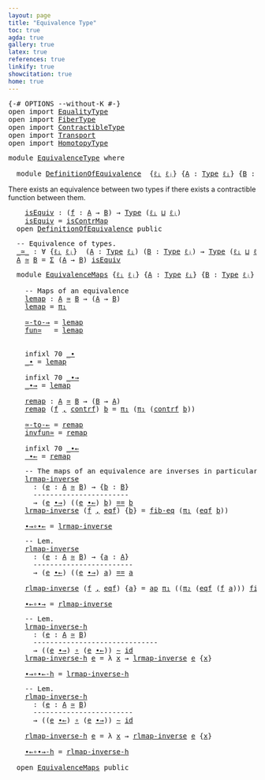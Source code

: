 ```yaml
---
layout: page
title: "Equivalence Type"
toc: true
agda: true
gallery: true
latex: true
references: true
linkify: true
showcitation: true
home: true
---
```


<div class="hide" >
<pre class="Agda">
<a id="190" class="Symbol">{-#</a> <a id="194" class="Keyword">OPTIONS</a> <a id="202" class="Pragma">--without-K</a> <a id="214" class="Symbol">#-}</a>
<a id="218" class="Keyword">open</a> <a id="223" class="Keyword">import</a> <a id="230" href="EqualityType.html" class="Module">EqualityType</a>
<a id="243" class="Keyword">open</a> <a id="248" class="Keyword">import</a> <a id="255" href="FiberType.html" class="Module">FiberType</a>
<a id="265" class="Keyword">open</a> <a id="270" class="Keyword">import</a> <a id="277" href="ContractibleType.html" class="Module">ContractibleType</a>
<a id="294" class="Keyword">open</a> <a id="299" class="Keyword">import</a> <a id="306" href="Transport.html" class="Module">Transport</a>
<a id="316" class="Keyword">open</a> <a id="321" class="Keyword">import</a> <a id="328" href="HomotopyType.html" class="Module">HomotopyType</a>
</pre>
</div>

<pre class="Agda">
<a id="373" class="Keyword">module</a> <a id="380" href="EquivalenceType.html" class="Module">EquivalenceType</a> <a id="396" class="Keyword">where</a>

  <a id="405" class="Keyword">module</a> <a id="DefinitionOfEquivalence"></a><a id="412" href="EquivalenceType.html#412" class="Module">DefinitionOfEquivalence</a>  <a id="437" class="Symbol">{</a><a id="438" href="EquivalenceType.html#438" class="Bound">ℓᵢ</a> <a id="441" href="EquivalenceType.html#441" class="Bound">ℓⱼ</a><a id="443" class="Symbol">}</a> <a id="445" class="Symbol">{</a><a id="446" href="EquivalenceType.html#446" class="Bound">A</a> <a id="448" class="Symbol">:</a> <a id="450" href="Intro.html#1442" class="Function">Type</a> <a id="455" href="EquivalenceType.html#438" class="Bound">ℓᵢ</a><a id="457" class="Symbol">}</a> <a id="459" class="Symbol">{</a><a id="460" href="EquivalenceType.html#460" class="Bound">B</a> <a id="462" class="Symbol">:</a> <a id="464" href="Intro.html#1442" class="Function">Type</a> <a id="469" href="EquivalenceType.html#441" class="Bound">ℓⱼ</a><a id="471" class="Symbol">}</a> <a id="473" class="Keyword">where</a>
</pre>

There exists an equivalence between two types if there exists a
contractible function between them.
<pre class="Agda">
    <a id="DefinitionOfEquivalence.isEquiv"></a><a id="608" href="EquivalenceType.html#608" class="Function">isEquiv</a> <a id="616" class="Symbol">:</a> <a id="618" class="Symbol">(</a><a id="619" href="EquivalenceType.html#619" class="Bound">f</a> <a id="621" class="Symbol">:</a> <a id="623" href="EquivalenceType.html#446" class="Bound">A</a> <a id="625" class="Symbol">→</a> <a id="627" href="EquivalenceType.html#460" class="Bound">B</a><a id="628" class="Symbol">)</a> <a id="630" class="Symbol">→</a> <a id="632" href="Intro.html#1442" class="Function">Type</a> <a id="637" class="Symbol">(</a><a id="638" href="EquivalenceType.html#438" class="Bound">ℓᵢ</a> <a id="641" href="Agda.Primitive.html#657" class="Primitive Operator">⊔</a> <a id="643" href="EquivalenceType.html#441" class="Bound">ℓⱼ</a><a id="645" class="Symbol">)</a>
    <a id="651" href="EquivalenceType.html#608" class="Function">isEquiv</a> <a id="659" class="Symbol">=</a> <a id="661" href="ContractibleType.html#1049" class="Function">isContrMap</a>
  <a id="674" class="Keyword">open</a> <a id="679" href="EquivalenceType.html#412" class="Module">DefinitionOfEquivalence</a> <a id="703" class="Keyword">public</a>
</pre>

<pre class="Agda">
  <a id="737" class="Comment">-- Equivalence of types.</a>
  <a id="_≃_"></a><a id="764" href="EquivalenceType.html#764" class="Function Operator">_≃_</a> <a id="768" class="Symbol">:</a> <a id="770" class="Symbol">∀</a> <a id="772" class="Symbol">{</a><a id="773" href="EquivalenceType.html#773" class="Bound">ℓᵢ</a> <a id="776" href="EquivalenceType.html#776" class="Bound">ℓⱼ</a><a id="778" class="Symbol">}</a>  <a id="781" class="Symbol">(</a><a id="782" href="EquivalenceType.html#782" class="Bound">A</a> <a id="784" class="Symbol">:</a> <a id="786" href="Intro.html#1442" class="Function">Type</a> <a id="791" href="EquivalenceType.html#773" class="Bound">ℓᵢ</a><a id="793" class="Symbol">)</a> <a id="795" class="Symbol">(</a><a id="796" href="EquivalenceType.html#796" class="Bound">B</a> <a id="798" class="Symbol">:</a> <a id="800" href="Intro.html#1442" class="Function">Type</a> <a id="805" href="EquivalenceType.html#776" class="Bound">ℓⱼ</a><a id="807" class="Symbol">)</a> <a id="809" class="Symbol">→</a> <a id="811" href="Intro.html#1442" class="Function">Type</a> <a id="816" class="Symbol">(</a><a id="817" href="EquivalenceType.html#773" class="Bound">ℓᵢ</a> <a id="820" href="Agda.Primitive.html#657" class="Primitive Operator">⊔</a> <a id="822" href="EquivalenceType.html#776" class="Bound">ℓⱼ</a><a id="824" class="Symbol">)</a>
  <a id="828" href="EquivalenceType.html#828" class="Bound">A</a> <a id="830" href="EquivalenceType.html#764" class="Function Operator">≃</a> <a id="832" href="EquivalenceType.html#832" class="Bound">B</a> <a id="834" class="Symbol">=</a> <a id="836" href="BasicTypes.html#1401" class="Record">Σ</a> <a id="838" class="Symbol">(</a><a id="839" href="EquivalenceType.html#828" class="Bound">A</a> <a id="841" class="Symbol">→</a> <a id="843" href="EquivalenceType.html#832" class="Bound">B</a><a id="844" class="Symbol">)</a> <a id="846" href="EquivalenceType.html#608" class="Function">isEquiv</a>
</pre>

<pre class="Agda">
  <a id="881" class="Keyword">module</a> <a id="EquivalenceMaps"></a><a id="888" href="EquivalenceType.html#888" class="Module">EquivalenceMaps</a> <a id="904" class="Symbol">{</a><a id="905" href="EquivalenceType.html#905" class="Bound">ℓᵢ</a> <a id="908" href="EquivalenceType.html#908" class="Bound">ℓⱼ</a><a id="910" class="Symbol">}</a> <a id="912" class="Symbol">{</a><a id="913" href="EquivalenceType.html#913" class="Bound">A</a> <a id="915" class="Symbol">:</a> <a id="917" href="Intro.html#1442" class="Function">Type</a> <a id="922" href="EquivalenceType.html#905" class="Bound">ℓᵢ</a><a id="924" class="Symbol">}</a> <a id="926" class="Symbol">{</a><a id="927" href="EquivalenceType.html#927" class="Bound">B</a> <a id="929" class="Symbol">:</a> <a id="931" href="Intro.html#1442" class="Function">Type</a> <a id="936" href="EquivalenceType.html#908" class="Bound">ℓⱼ</a><a id="938" class="Symbol">}</a> <a id="940" class="Keyword">where</a>

    <a id="951" class="Comment">-- Maps of an equivalence</a>
    <a id="EquivalenceMaps.lemap"></a><a id="981" href="EquivalenceType.html#981" class="Function">lemap</a> <a id="987" class="Symbol">:</a> <a id="989" href="EquivalenceType.html#913" class="Bound">A</a> <a id="991" href="EquivalenceType.html#764" class="Function Operator">≃</a> <a id="993" href="EquivalenceType.html#927" class="Bound">B</a> <a id="995" class="Symbol">→</a> <a id="997" class="Symbol">(</a><a id="998" href="EquivalenceType.html#913" class="Bound">A</a> <a id="1000" class="Symbol">→</a> <a id="1002" href="EquivalenceType.html#927" class="Bound">B</a><a id="1003" class="Symbol">)</a>
    <a id="1009" href="EquivalenceType.html#981" class="Function">lemap</a> <a id="1015" class="Symbol">=</a> <a id="1017" href="BasicTypes.html#1495" class="Field">π₁</a>

    <a id="EquivalenceMaps.≃-to-→"></a><a id="1025" href="EquivalenceType.html#1025" class="Function">≃-to-→</a> <a id="1032" class="Symbol">=</a> <a id="1034" href="EquivalenceType.html#981" class="Function">lemap</a>
    <a id="EquivalenceMaps.fun≃"></a><a id="1044" href="EquivalenceType.html#1044" class="Function">fun≃</a>   <a id="1051" class="Symbol">=</a> <a id="1053" href="EquivalenceType.html#981" class="Function">lemap</a>


    <a id="1065" class="Keyword">infixl</a> <a id="1072" class="Number">70</a> <a id="1075" href="EquivalenceType.html#1082" class="Function Operator">_∙</a>
    <a id="EquivalenceMaps._∙"></a><a id="1082" href="EquivalenceType.html#1082" class="Function Operator">_∙</a> <a id="1085" class="Symbol">=</a> <a id="1087" href="EquivalenceType.html#981" class="Function">lemap</a>

    <a id="1098" class="Keyword">infixl</a> <a id="1105" class="Number">70</a> <a id="1108" href="EquivalenceType.html#1116" class="Function Operator">_∙→</a>
    <a id="EquivalenceMaps._∙→"></a><a id="1116" href="EquivalenceType.html#1116" class="Function Operator">_∙→</a> <a id="1120" class="Symbol">=</a> <a id="1122" href="EquivalenceType.html#981" class="Function">lemap</a>

    <a id="EquivalenceMaps.remap"></a><a id="1133" href="EquivalenceType.html#1133" class="Function">remap</a> <a id="1139" class="Symbol">:</a> <a id="1141" href="EquivalenceType.html#913" class="Bound">A</a> <a id="1143" href="EquivalenceType.html#764" class="Function Operator">≃</a> <a id="1145" href="EquivalenceType.html#927" class="Bound">B</a> <a id="1147" class="Symbol">→</a> <a id="1149" class="Symbol">(</a><a id="1150" href="EquivalenceType.html#927" class="Bound">B</a> <a id="1152" class="Symbol">→</a> <a id="1154" href="EquivalenceType.html#913" class="Bound">A</a><a id="1155" class="Symbol">)</a>
    <a id="1161" href="EquivalenceType.html#1133" class="Function">remap</a> <a id="1167" class="Symbol">(</a><a id="1168" href="EquivalenceType.html#1168" class="Bound">f</a> <a id="1170" href="BasicTypes.html#1479" class="InductiveConstructor Operator">,</a> <a id="1172" href="EquivalenceType.html#1172" class="Bound">contrf</a><a id="1178" class="Symbol">)</a> <a id="1180" href="EquivalenceType.html#1180" class="Bound">b</a> <a id="1182" class="Symbol">=</a> <a id="1184" href="BasicTypes.html#1495" class="Field">π₁</a> <a id="1187" class="Symbol">(</a><a id="1188" href="BasicTypes.html#1495" class="Field">π₁</a> <a id="1191" class="Symbol">(</a><a id="1192" href="EquivalenceType.html#1172" class="Bound">contrf</a> <a id="1199" href="EquivalenceType.html#1180" class="Bound">b</a><a id="1200" class="Symbol">))</a>

    <a id="EquivalenceMaps.≃-to-←"></a><a id="1208" href="EquivalenceType.html#1208" class="Function">≃-to-←</a> <a id="1215" class="Symbol">=</a> <a id="1217" href="EquivalenceType.html#1133" class="Function">remap</a>
    <a id="EquivalenceMaps.invfun≃"></a><a id="1227" href="EquivalenceType.html#1227" class="Function">invfun≃</a> <a id="1235" class="Symbol">=</a> <a id="1237" href="EquivalenceType.html#1133" class="Function">remap</a>

    <a id="1248" class="Keyword">infixl</a> <a id="1255" class="Number">70</a> <a id="1258" href="EquivalenceType.html#1266" class="Function Operator">_∙←</a>
    <a id="EquivalenceMaps._∙←"></a><a id="1266" href="EquivalenceType.html#1266" class="Function Operator">_∙←</a> <a id="1270" class="Symbol">=</a> <a id="1272" href="EquivalenceType.html#1133" class="Function">remap</a>
</pre>

<pre class="Agda">
    <a id="1307" class="Comment">-- The maps of an equivalence are inverses in particular</a>
    <a id="EquivalenceMaps.lrmap-inverse"></a><a id="1368" href="EquivalenceType.html#1368" class="Function">lrmap-inverse</a>
      <a id="1388" class="Symbol">:</a> <a id="1390" class="Symbol">(</a><a id="1391" href="EquivalenceType.html#1391" class="Bound">e</a> <a id="1393" class="Symbol">:</a> <a id="1395" href="EquivalenceType.html#913" class="Bound">A</a> <a id="1397" href="EquivalenceType.html#764" class="Function Operator">≃</a> <a id="1399" href="EquivalenceType.html#927" class="Bound">B</a><a id="1400" class="Symbol">)</a> <a id="1402" class="Symbol">→</a> <a id="1404" class="Symbol">{</a><a id="1405" href="EquivalenceType.html#1405" class="Bound">b</a> <a id="1407" class="Symbol">:</a> <a id="1409" href="EquivalenceType.html#927" class="Bound">B</a><a id="1410" class="Symbol">}</a>
      <a id="1418" class="Comment">-----------------------</a>
      <a id="1448" class="Symbol">→</a> <a id="1450" class="Symbol">(</a><a id="1451" href="EquivalenceType.html#1391" class="Bound">e</a> <a id="1453" href="EquivalenceType.html#1116" class="Function Operator">∙→</a><a id="1455" class="Symbol">)</a> <a id="1457" class="Symbol">((</a><a id="1459" href="EquivalenceType.html#1391" class="Bound">e</a> <a id="1461" href="EquivalenceType.html#1266" class="Function Operator">∙←</a><a id="1463" class="Symbol">)</a> <a id="1465" href="EquivalenceType.html#1405" class="Bound">b</a><a id="1466" class="Symbol">)</a> <a id="1468" href="EqualityType.html#931" class="Datatype Operator">==</a> <a id="1471" href="EquivalenceType.html#1405" class="Bound">b</a>
    <a id="1477" href="EquivalenceType.html#1368" class="Function">lrmap-inverse</a> <a id="1491" class="Symbol">(</a><a id="1492" href="EquivalenceType.html#1492" class="Bound">f</a> <a id="1494" href="BasicTypes.html#1479" class="InductiveConstructor Operator">,</a> <a id="1496" href="EquivalenceType.html#1496" class="Bound">eqf</a><a id="1499" class="Symbol">)</a> <a id="1501" class="Symbol">{</a><a id="1502" href="EquivalenceType.html#1502" class="Bound">b</a><a id="1503" class="Symbol">}</a> <a id="1505" class="Symbol">=</a> <a id="1507" href="FiberType.html#646" class="Function">fib-eq</a> <a id="1514" class="Symbol">(</a><a id="1515" href="BasicTypes.html#1495" class="Field">π₁</a> <a id="1518" class="Symbol">(</a><a id="1519" href="EquivalenceType.html#1496" class="Bound">eqf</a> <a id="1523" href="EquivalenceType.html#1502" class="Bound">b</a><a id="1524" class="Symbol">))</a>

    <a id="EquivalenceMaps.∙→∘∙←"></a><a id="1532" href="EquivalenceType.html#1532" class="Function">∙→∘∙←</a> <a id="1538" class="Symbol">=</a> <a id="1540" href="EquivalenceType.html#1368" class="Function">lrmap-inverse</a>
</pre>

<pre class="Agda">
    <a id="1583" class="Comment">-- Lem.</a>
    <a id="EquivalenceMaps.rlmap-inverse"></a><a id="1595" href="EquivalenceType.html#1595" class="Function">rlmap-inverse</a>
      <a id="1615" class="Symbol">:</a> <a id="1617" class="Symbol">(</a><a id="1618" href="EquivalenceType.html#1618" class="Bound">e</a> <a id="1620" class="Symbol">:</a> <a id="1622" href="EquivalenceType.html#913" class="Bound">A</a> <a id="1624" href="EquivalenceType.html#764" class="Function Operator">≃</a> <a id="1626" href="EquivalenceType.html#927" class="Bound">B</a><a id="1627" class="Symbol">)</a> <a id="1629" class="Symbol">→</a> <a id="1631" class="Symbol">{</a><a id="1632" href="EquivalenceType.html#1632" class="Bound">a</a> <a id="1634" class="Symbol">:</a> <a id="1636" href="EquivalenceType.html#913" class="Bound">A</a><a id="1637" class="Symbol">}</a>
      <a id="1645" class="Comment">------------------------</a>
      <a id="1676" class="Symbol">→</a> <a id="1678" class="Symbol">(</a><a id="1679" href="EquivalenceType.html#1618" class="Bound">e</a> <a id="1681" href="EquivalenceType.html#1266" class="Function Operator">∙←</a><a id="1683" class="Symbol">)</a> <a id="1685" class="Symbol">((</a><a id="1687" href="EquivalenceType.html#1618" class="Bound">e</a> <a id="1689" href="EquivalenceType.html#1116" class="Function Operator">∙→</a><a id="1691" class="Symbol">)</a> <a id="1693" href="EquivalenceType.html#1632" class="Bound">a</a><a id="1694" class="Symbol">)</a> <a id="1696" href="EqualityType.html#931" class="Datatype Operator">==</a> <a id="1699" href="EquivalenceType.html#1632" class="Bound">a</a>

    <a id="1706" href="EquivalenceType.html#1595" class="Function">rlmap-inverse</a> <a id="1720" class="Symbol">(</a><a id="1721" href="EquivalenceType.html#1721" class="Bound">f</a> <a id="1723" href="BasicTypes.html#1479" class="InductiveConstructor Operator">,</a> <a id="1725" href="EquivalenceType.html#1725" class="Bound">eqf</a><a id="1728" class="Symbol">)</a> <a id="1730" class="Symbol">{</a><a id="1731" href="EquivalenceType.html#1731" class="Bound">a</a><a id="1732" class="Symbol">}</a> <a id="1734" class="Symbol">=</a> <a id="1736" href="AlgebraOnPaths.html#454" class="Function">ap</a> <a id="1739" href="BasicTypes.html#1495" class="Field">π₁</a> <a id="1742" class="Symbol">((</a><a id="1744" href="BasicTypes.html#1506" class="Field">π₂</a> <a id="1747" class="Symbol">(</a><a id="1748" href="EquivalenceType.html#1725" class="Bound">eqf</a> <a id="1752" class="Symbol">(</a><a id="1753" href="EquivalenceType.html#1721" class="Bound">f</a> <a id="1755" href="EquivalenceType.html#1731" class="Bound">a</a><a id="1756" class="Symbol">)))</a> <a id="1760" href="FiberType.html#868" class="Function">fib-image</a><a id="1769" class="Symbol">)</a>

    <a id="EquivalenceMaps.∙←∘∙→"></a><a id="1776" href="EquivalenceType.html#1776" class="Function">∙←∘∙→</a> <a id="1782" class="Symbol">=</a> <a id="1784" href="EquivalenceType.html#1595" class="Function">rlmap-inverse</a>
</pre>

<pre class="Agda">
    <a id="1827" class="Comment">-- Lem.</a>
    <a id="EquivalenceMaps.lrmap-inverse-h"></a><a id="1839" href="EquivalenceType.html#1839" class="Function">lrmap-inverse-h</a>
      <a id="1861" class="Symbol">:</a> <a id="1863" class="Symbol">(</a><a id="1864" href="EquivalenceType.html#1864" class="Bound">e</a> <a id="1866" class="Symbol">:</a> <a id="1868" href="EquivalenceType.html#913" class="Bound">A</a> <a id="1870" href="EquivalenceType.html#764" class="Function Operator">≃</a> <a id="1872" href="EquivalenceType.html#927" class="Bound">B</a><a id="1873" class="Symbol">)</a>
      <a id="1881" class="Comment">------------------------------</a>
      <a id="1918" class="Symbol">→</a> <a id="1920" class="Symbol">((</a><a id="1922" href="EquivalenceType.html#1864" class="Bound">e</a> <a id="1924" href="EquivalenceType.html#1116" class="Function Operator">∙→</a><a id="1926" class="Symbol">)</a> <a id="1928" href="BasicFunctions.html#910" class="Function Operator">∘</a> <a id="1930" class="Symbol">(</a><a id="1931" href="EquivalenceType.html#1864" class="Bound">e</a> <a id="1933" href="EquivalenceType.html#1266" class="Function Operator">∙←</a><a id="1935" class="Symbol">))</a> <a id="1938" href="HomotopyType.html#987" class="Function Operator">∼</a> <a id="1940" href="BasicFunctions.html#364" class="Function">id</a>
    <a id="1947" href="EquivalenceType.html#1839" class="Function">lrmap-inverse-h</a> <a id="1963" href="EquivalenceType.html#1963" class="Bound">e</a> <a id="1965" class="Symbol">=</a> <a id="1967" class="Symbol">λ</a> <a id="1969" href="EquivalenceType.html#1969" class="Bound">x</a> <a id="1971" class="Symbol">→</a> <a id="1973" href="EquivalenceType.html#1368" class="Function">lrmap-inverse</a> <a id="1987" href="EquivalenceType.html#1963" class="Bound">e</a> <a id="1989" class="Symbol">{</a><a id="1990" href="EquivalenceType.html#1969" class="Bound">x</a><a id="1991" class="Symbol">}</a>

    <a id="EquivalenceMaps.∙→∘∙←-h"></a><a id="1998" href="EquivalenceType.html#1998" class="Function">∙→∘∙←-h</a> <a id="2006" class="Symbol">=</a> <a id="2008" href="EquivalenceType.html#1839" class="Function">lrmap-inverse-h</a>
</pre>

<pre class="Agda">
    <a id="2053" class="Comment">-- Lem.</a>
    <a id="EquivalenceMaps.rlmap-inverse-h"></a><a id="2065" href="EquivalenceType.html#2065" class="Function">rlmap-inverse-h</a>
      <a id="2087" class="Symbol">:</a> <a id="2089" class="Symbol">(</a><a id="2090" href="EquivalenceType.html#2090" class="Bound">e</a> <a id="2092" class="Symbol">:</a> <a id="2094" href="EquivalenceType.html#913" class="Bound">A</a> <a id="2096" href="EquivalenceType.html#764" class="Function Operator">≃</a> <a id="2098" href="EquivalenceType.html#927" class="Bound">B</a><a id="2099" class="Symbol">)</a>
      <a id="2107" class="Comment">------------------------</a>
      <a id="2138" class="Symbol">→</a> <a id="2140" class="Symbol">((</a><a id="2142" href="EquivalenceType.html#2090" class="Bound">e</a> <a id="2144" href="EquivalenceType.html#1266" class="Function Operator">∙←</a><a id="2146" class="Symbol">)</a> <a id="2148" href="BasicFunctions.html#910" class="Function Operator">∘</a> <a id="2150" class="Symbol">(</a><a id="2151" href="EquivalenceType.html#2090" class="Bound">e</a> <a id="2153" href="EquivalenceType.html#1116" class="Function Operator">∙→</a><a id="2155" class="Symbol">))</a> <a id="2158" href="HomotopyType.html#987" class="Function Operator">∼</a> <a id="2160" href="BasicFunctions.html#364" class="Function">id</a>

    <a id="2168" href="EquivalenceType.html#2065" class="Function">rlmap-inverse-h</a> <a id="2184" href="EquivalenceType.html#2184" class="Bound">e</a> <a id="2186" class="Symbol">=</a> <a id="2188" class="Symbol">λ</a> <a id="2190" href="EquivalenceType.html#2190" class="Bound">x</a> <a id="2192" class="Symbol">→</a> <a id="2194" href="EquivalenceType.html#1595" class="Function">rlmap-inverse</a> <a id="2208" href="EquivalenceType.html#2184" class="Bound">e</a> <a id="2210" class="Symbol">{</a><a id="2211" href="EquivalenceType.html#2190" class="Bound">x</a><a id="2212" class="Symbol">}</a>

    <a id="EquivalenceMaps.∙←∘∙→-h"></a><a id="2219" href="EquivalenceType.html#2219" class="Function">∙←∘∙→-h</a> <a id="2227" class="Symbol">=</a> <a id="2229" href="EquivalenceType.html#2065" class="Function">rlmap-inverse-h</a>

  <a id="2248" class="Keyword">open</a> <a id="2253" href="EquivalenceType.html#888" class="Module">EquivalenceMaps</a> <a id="2269" class="Keyword">public</a>
</pre>
